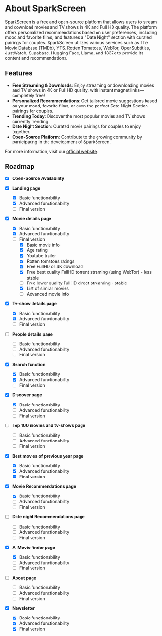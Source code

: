 
# About SparkScreen

SparkScreen is a free and open-source platform that allows users to stream and download movies and TV shows in 4K and Full HD quality. The platform offers personalized recommendations based on user preferences, including mood and favorite films, and features a "Date Night" section with curated pairings for couples. SparkScreen utilizes various services such as The Movie Database (TMDb), YTS, Rotten Tomatoes, WebTor, OpenSubtitles, JustWatch, Supabase, Hugging Face, Llama, and 1337x to provide its content and recommendations.

## Features

- **Free Streaming & Downloads**: Enjoy streaming or downloading movies and TV shows in 4K or Full HD quality, with instant magnet links—completely free!
- **Personalized Recommendations**: Get tailored movie suggestions based on your mood, favorite films, or even the perfect Date Night Section pairings for couples.
- **Trending Today**: Discover the most popular movies and TV shows currently trending.
- **Date Night Section**: Curated movie pairings for couples to enjoy together.
- **Open-Source Platform**: Contribute to the growing community by participating in the development of SparkScreen.

For more information, visit our [official website](https://spark.tdvorak.dev).


## Roadmap

- [x] **Open-Source Availability**

- [x] **Landing page**
    - [x] Basic functionability
    - [x] Advanced functionability
    - [ ] Final version
- [x] **Movie details page**
    - [x] Basic functionability
    - [x] Advanced functionability
    - [ ] Final version
        - [x] Basic movie info
        - [x] Age rating
        - [x] Youtube trailer
        - [x] Rotten tomatoes ratings
        - [x] Free FullHD or 4K download
        - [x] Free best quality FullHD torrent straming (using WebTor) - less stable
        - [ ] Free lower quality FullHD direct streaming - stable
        - [x] List of similar movies
        - [ ] Advanced movie info
- [x] **Tv-show details page**
    - [x] Basic functionability
    - [x] Advanced functionability
    - [ ] Final version
- [ ] **People details page**
    - [ ] Basic functionability
    - [ ] Advanced functionability
    - [ ] Final version
- [x] **Search function**
    - [x] Basic functionability
    - [x] Advanced functionability
    - [ ] Final version
- [x] **Discover page**
    - [x] Basic functionability
    - [ ] Advanced functionability
    - [ ] Final version
- [ ] **Top 100 movies and tv-shows page**
    - [ ] Basic functionability
    - [ ] Advanced functionability
    - [ ] Final version
- [x] **Best movies of previous year page**
    - [x] Basic functionability
    - [x] Advanced functionability
    - [x] Final version
- [x] **Movie Recommendations page**
    - [x] Basic functionability
    - [ ] Advanced functionability
    - [ ] Final version
- [ ] **Date night Recommendations page**
    - [ ] Basic functionability
    - [ ] Advanced functionability
    - [ ] Final version
- [x] **AI Movie finder page**
    - [x] Basic functionability
    - [ ] Advanced functionability
    - [ ] Final version
- [ ] **About page**
    - [ ] Basic functionability
    - [ ] Advanced functionability
    - [ ] Final version
- [x] **Newsletter**
    - [x] Basic functionability
    - [x] Advanced functionability
    - [x] Final version
